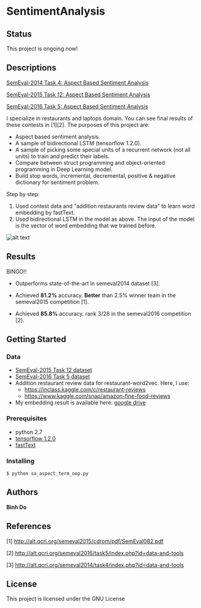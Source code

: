 # SentimentAnalysis
## Status
This project is ongoing now!

## Descriptions
[SemEval-2014 Task 4: Aspect Based Sentiment Analysis](http://alt.qcri.org/semeval2014/task4/)

[SemEval-2015 Task 12: Aspect Based Sentiment Analysis](http://alt.qcri.org/semeval2015/task12/)

[SemEval-2016 Task 5: Aspect Based Sentiment Analysis](http://alt.qcri.org/semeval2016/task5/)

I specialize in restaurants and laptops domain. You can see final results of these contests in [1][2].
The purposes of this project are:

* Aspect based sentiment analysis.
* A sample of bidirectional LSTM (tensorflow 1.2.0).
* A sample of picking some special units of a recurrent network (not all units) to train and predict their labels. 
* Compare between struct programming and object-oriented programming in Deep Learning model.
* Build stop words, incremental, decremental, positive & negative dictionary for sentiment problem.

Step by step:
1. Used contest data and "addition restaurants review data" to learn word embedding by fastText.
2. Used bidirectional LSTM in the model as above. The input of the model is the vector of word embedding that we trained before.

![alt text](https://raw.githubusercontent.com/peace195/aspect-based-sentiment-analysis/master/model.png)

## Results
BINGO!!
* Outperforms state-of-the-art in semeval2014 dataset [3].

* Achieved **81.2%** accuracy. **Better** than 2.5% winner team in the semeval2015 competition [1].

* Achieved **85.8%** accuracy. rank 3/28 in the semeval2016 competition [2].


## Getting Started

### Data
* [SemEval-2015 Task 12 dataset](http://alt.qcri.org/semeval2015/task12/index.php?id=data-and-tools)
* [SemEval-2016 Task 5 dataset](http://alt.qcri.org/semeval2016/task5/index.php?id=data-and-tools)
* Addition restaurant review data for restaurant-word2vec. Here, I use:
	* https://inclass.kaggle.com/c/restaurant-reviews
	* https://www.kaggle.com/snap/amazon-fine-food-reviews
* My embedding result is available here: [google drive](https://drive.google.com/drive/folders/0B7O__AeIXgEkRjdLenQ5Ynl4aFk?usp=sharing)

### Prerequisites
* python 2.7
* [tensorflow 1.2.0](https://www.tensorflow.org/versions/r1.2/install/install_linux)
* [fastText](https://github.com/facebookresearch/fastText)

### Installing
	
	$ python sa_aspect_term_oop.py
	

## Authors

**Binh Do** 

## References
[1] http://alt.qcri.org/semeval2015/cdrom/pdf/SemEval082.pdf

[2] http://alt.qcri.org/semeval2016/task5/index.php?id=data-and-tools

[3] http://alt.qcri.org/semeval2014/task4/index.php?id=data-and-tools

## License

This project is licensed under the GNU License
